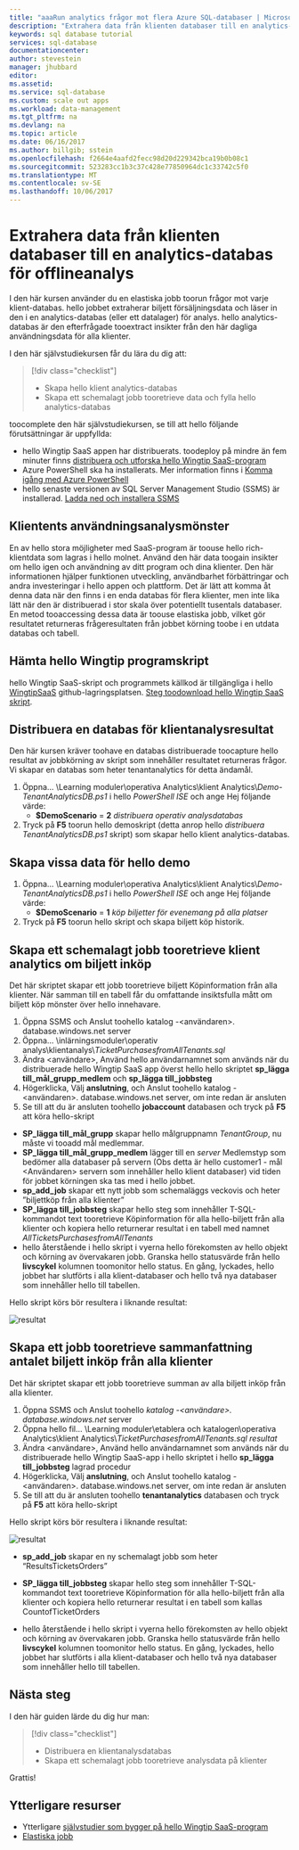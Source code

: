 ```yaml
---
title: "aaaRun analytics frågor mot flera Azure SQL-databaser | Microsoft Docs"
description: "Extrahera data från klienten databaser till en analytics-databas för offlineanalys"
keywords: sql database tutorial
services: sql-database
documentationcenter: 
author: stevestein
manager: jhubbard
editor: 
ms.assetid: 
ms.service: sql-database
ms.custom: scale out apps
ms.workload: data-management
ms.tgt_pltfrm: na
ms.devlang: na
ms.topic: article
ms.date: 06/16/2017
ms.author: billgib; sstein
ms.openlocfilehash: f2664e4aafd2fecc98d20d229342bca19b0b08c1
ms.sourcegitcommit: 523283cc1b3c37c428e77850964dc1c33742c5f0
ms.translationtype: MT
ms.contentlocale: sv-SE
ms.lasthandoff: 10/06/2017
---
```

# <a name="extract-data-from-tenant-databases-into-an-analytics-database-for-offline-analysis"></a>Extrahera data från klienten databaser till en analytics-databas för offlineanalys

I den här kursen använder du en elastiska jobb toorun frågor mot varje klient-databas. hello jobbet extraherar biljett försäljningsdata och läser in den i en analytics-databas (eller ett datalager) för analys. hello analytics-databas är den efterfrågade tooextract insikter från den här dagliga användningsdata för alla klienter.


I den här självstudiekursen får du lära du dig att:

> [!div class="checklist"]
> * Skapa hello klient analytics-databas
> * Skapa ett schemalagt jobb tooretrieve data och fylla hello analytics-databas

toocomplete den här självstudiekursen, se till att hello följande förutsättningar är uppfyllda:

* hello Wingtip SaaS appen har distribuerats. toodeploy på mindre än fem minuter finns [distribuera och utforska hello Wingtip SaaS-program](sql-database-saas-tutorial.md)
* Azure PowerShell ska ha installerats. Mer information finns i [Komma igång med Azure PowerShell](https://docs.microsoft.com/powershell/azure/get-started-azureps)
* hello senaste versionen av SQL Server Management Studio (SSMS) är installerad. [Ladda ned och installera SSMS](https://docs.microsoft.com/sql/ssms/download-sql-server-management-studio-ssms)

## <a name="tenant-operational-analytics-pattern"></a>Klientents användningsanalysmönster

En av hello stora möjligheter med SaaS-program är toouse hello rich-klientdata som lagras i hello molnet. Använd den här data toogain insikter om hello igen och användning av ditt program och dina klienter. Den här informationen hjälper funktionen utveckling, användbarhet förbättringar och andra investeringar i hello appen och plattform. Det är lätt att komma åt denna data när den finns i en enda databas för flera klienter, men inte lika lätt när den är distribuerad i stor skala över potentiellt tusentals databaser. En metod tooaccessing dessa data är toouse elastiska jobb, vilket gör resultatet returneras frågeresultaten från jobbet körning toobe i en utdata databas och tabell.

## <a name="get-hello-wingtip-application-scripts"></a>Hämta hello Wingtip programskript

hello Wingtip SaaS-skript och programmets källkod är tillgängliga i hello [WingtipSaaS](https://github.com/Microsoft/WingtipSaaS) github-lagringsplatsen. [Steg toodownload hello Wingtip SaaS skript](sql-database-wtp-overview.md#download-and-unblock-the-wingtip-saas-scripts).

## <a name="deploy-a-database-for-tenant-analytics-results"></a>Distribuera en databas för klientanalysresultat

Den här kursen kräver toohave en databas distribuerade toocapture hello resultat av jobbkörning av skript som innehåller resultatet returneras frågor. Vi skapar en databas som heter tenantanalytics för detta ändamål.

1. Öppna... \\Learning moduler\\operativa Analytics\\klient Analytics\\*Demo-TenantAnalyticsDB.ps1* i hello *PowerShell ISE* och ange Hej följande värde:
   * **$DemoScenario** = **2** *distribuera operativ analysdatabas*
1. Tryck på **F5** toorun hello demoskript (detta anrop hello *distribuera TenantAnalyticsDB.ps1* skript) som skapar hello klient analytics-databas.

## <a name="create-some-data-for-hello-demo"></a>Skapa vissa data för hello demo

1. Öppna... \\Learning moduler\\operativa Analytics\\klient Analytics\\*Demo-TenantAnalyticsDB.ps1* i hello *PowerShell ISE* och ange Hej följande värde:
   * **$DemoScenario** = **1** *köp biljetter för evenemang på alla platser*
1. Tryck på **F5** toorun hello skript och skapa biljett köp historik.


## <a name="create-a-scheduled-job-tooretrieve-tenant-analytics-about-ticket-purchases"></a>Skapa ett schemalagt jobb tooretrieve klient analytics om biljett inköp

Det här skriptet skapar ett jobb tooretrieve biljett Köpinformation från alla klienter. När samman till en tabell får du omfattande insiktsfulla mått om biljett köp mönster över hello innehavare.

1. Öppna SSMS och Anslut toohello katalog -&lt;användaren&gt;. database.windows.net server
1. Öppna... \\inlärningsmoduler\\operativ analys\\klientanalys\\*TicketPurchasesfromAllTenants.sql*
1. Ändra &lt;användare&gt;, Använd hello användarnamnet som används när du distribuerade hello Wingtip SaaS app överst hello hello skriptet **sp\_lägga till\_mål\_grupp\_medlem** och **sp\_lägga till\_jobbsteg**
1. Högerklicka, Välj **anslutning**, och Anslut toohello katalog -&lt;användaren&gt;. database.windows.net server, om inte redan är ansluten
1. Se till att du är ansluten toohello **jobaccount** databasen och tryck på **F5** att köra hello-skript

* **SP\_lägga till\_mål\_grupp** skapar hello målgruppnamn *TenantGroup*, nu måste vi tooadd mål medlemmar.
* **SP\_lägga till\_mål\_grupp\_medlem** lägger till en *server* Medlemstyp som bedömer alla databaser på servern (Obs detta är hello customer1 - mål &lt;Användaren&gt; servern som innehåller hello klient databaser) vid tiden för jobbet körningen ska tas med i hello jobbet.
* **sp\_add\_job** skapar ett nytt jobb som schemaläggs veckovis och heter ”biljettköp från alla klienter”
* **SP\_lägga till\_jobbsteg** skapar hello steg som innehåller T-SQL-kommandot text tooretrieve Köpinformation för alla hello-biljett från alla klienter och kopiera hello returnerar resultat i en tabell med namnet  *AllTicketsPurchasesfromAllTenants*
* hello återstående i hello skript i vyerna hello förekomsten av hello objekt och körning av övervakaren jobb. Granska hello statusvärde från hello **livscykel** kolumnen toomonitor hello status. En gång, lyckades, hello jobbet har slutförts i alla klient-databaser och hello två nya databaser som innehåller hello till tabellen.

Hello skript körs bör resultera i liknande resultat:

![resultat](media/sql-database-saas-tutorial-tenant-analytics/ticket-purchases-job.png)

## <a name="create-a-job-tooretrieve-a-summary-count-of-ticket-purchases-from-all-tenants"></a>Skapa ett jobb tooretrieve sammanfattning antalet biljett inköp från alla klienter

Det här skriptet skapar ett jobb tooretrieve summan av alla biljett inköp från alla klienter.

1. Öppna SSMS och Anslut toohello *katalog -&lt;användare&gt;. database.windows.net* server
1. Öppna hello fil... \\Learning moduler\\etablera och katalogen\\operativa Analytics\\klient Analytics\\*TicketPurchasesfromAllTenants.sql resultat*
1. Ändra &lt;användare&gt;, Använd hello användarnamnet som används när du distribuerade hello Wingtip SaaS-app i hello skriptet i hello **sp\_lägga till\_jobbsteg** lagrad procedur
1. Högerklicka, Välj **anslutning**, och Anslut toohello katalog -&lt;användaren&gt;. database.windows.net server, om inte redan är ansluten
1. Se till att du är ansluten toohello **tenantanalytics** databasen och tryck på **F5** att köra hello-skript

Hello skript körs bör resultera i liknande resultat:

![resultat](media/sql-database-saas-tutorial-tenant-analytics/total-sales.png)



* **sp\_add\_job** skapar en ny schemalagt jobb som heter “ResultsTicketsOrders”

* **SP\_lägga till\_jobbsteg** skapar hello steg som innehåller T-SQL-kommandot text tooretrieve Köpinformation för alla hello-biljett från alla klienter och kopiera hello returnerar resultat i en tabell som kallas CountofTicketOrders

* hello återstående i hello skript i vyerna hello förekomsten av hello objekt och körning av övervakaren jobb. Granska hello statusvärde från hello **livscykel** kolumnen toomonitor hello status. En gång, lyckades, hello jobbet har slutförts i alla klient-databaser och hello två nya databaser som innehåller hello till tabellen.


## <a name="next-steps"></a>Nästa steg

I den här guiden lärde du dig hur man:

> [!div class="checklist"]
> * Distribuera en klientanalysdatabas
> * Skapa ett schemalagt jobb tooretrieve analysdata på klienter

Grattis!

## <a name="additional-resources"></a>Ytterligare resurser

* Ytterligare [självstudier som bygger på hello Wingtip SaaS-program](sql-database-wtp-overview.md#sql-database-wingtip-saas-tutorials)
* [Elastiska jobb](sql-database-elastic-jobs-overview.md)
